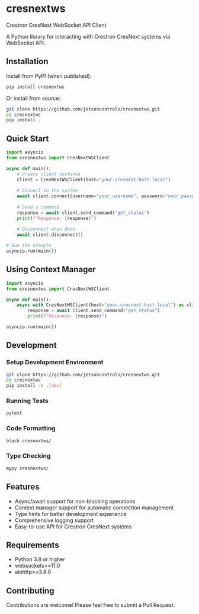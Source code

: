 # cresnextws

Crestron CresNext WebSocket API Client

A Python library for interacting with Crestron CresNext systems via WebSocket API.

## Installation

Install from PyPI (when published):

```bash
pip install cresnextws
```

Or install from source:

```bash
git clone https://github.com/jetsoncontrols/cresnextws.git
cd cresnextws
pip install .
```

## Quick Start

```python
import asyncio
from cresnextws import CresNextWSClient

async def main():
    # Create client instance
    client = CresNextWSClient(host="your-cresnext-host.local")
    
    # Connect to the system
    await client.connect(username="your_username", password="your_password")
    
    # Send a command
    response = await client.send_command("get_status")
    print(f"Response: {response}")
    
    # Disconnect when done
    await client.disconnect()

# Run the example
asyncio.run(main())
```

## Using Context Manager

```python
import asyncio
from cresnextws import CresNextWSClient

async def main():
    async with CresNextWSClient(host="your-cresnext-host.local") as client:
        response = await client.send_command("get_status")
        print(f"Response: {response}")

asyncio.run(main())
```

## Development

### Setup Development Environment

```bash
git clone https://github.com/jetsoncontrols/cresnextws.git
cd cresnextws
pip install -e .[dev]
```

### Running Tests

```bash
pytest
```

### Code Formatting

```bash
black cresnextws/
```

### Type Checking

```bash
mypy cresnextws/
```

## Features

- Async/await support for non-blocking operations
- Context manager support for automatic connection management
- Type hints for better development experience
- Comprehensive logging support
- Easy-to-use API for Crestron CresNext systems

## Requirements

- Python 3.8 or higher
- websockets>=11.0
- aiohttp>=3.8.0

## Contributing

Contributions are welcome! Please feel free to submit a Pull Request.
